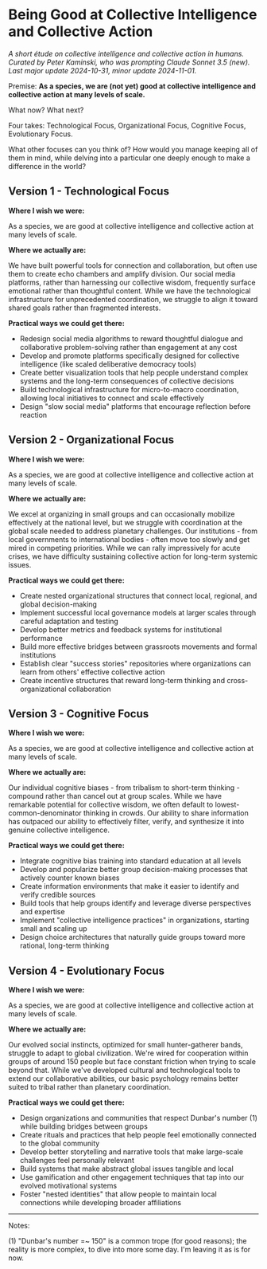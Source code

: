# Being Good at Collective Intelligence and Collective Action

_A short étude on collective intelligence and collective action in humans. Curated by Peter Kaminski, who was prompting Claude Sonnet 3.5 (new). Last major update 2024-10-31, minor update 2024-11-01._

Premise: **As a species, we are (not yet) good at collective intelligence and collective action at many levels of scale.**

What now? What next?

Four takes: Technological Focus, Organizational Focus, Cognitive Focus, Evolutionary Focus.

What other focuses can you think of? How would you manage keeping all of them in mind, while delving into a particular one deeply enough to make a difference in the world?

## Version 1 - Technological Focus

**Where I wish we were:**

As a species, we are good at collective intelligence and collective action at many levels of scale.

**Where we actually are:**

We have built powerful tools for connection and collaboration, but often use them to create echo chambers and amplify division. Our social media platforms, rather than harnessing our collective wisdom, frequently surface emotional rather than thoughtful content. While we have the technological infrastructure for unprecedented coordination, we struggle to align it toward shared goals rather than fragmented interests.

**Practical ways we could get there:**

- Redesign social media algorithms to reward thoughtful dialogue and collaborative problem-solving rather than engagement at any cost
- Develop and promote platforms specifically designed for collective intelligence (like scaled deliberative democracy tools)
- Create better visualization tools that help people understand complex systems and the long-term consequences of collective decisions
- Build technological infrastructure for micro-to-macro coordination, allowing local initiatives to connect and scale effectively
- Design "slow social media" platforms that encourage reflection before reaction

## Version 2 - Organizational Focus

**Where I wish we were:**

As a species, we are good at collective intelligence and collective action at many levels of scale.

**Where we actually are:**

We excel at organizing in small groups and can occasionally mobilize effectively at the national level, but we struggle with coordination at the global scale needed to address planetary challenges. Our institutions - from local governments to international bodies - often move too slowly and get mired in competing priorities. While we can rally impressively for acute crises, we have difficulty sustaining collective action for long-term systemic issues.

**Practical ways we could get there:**

- Create nested organizational structures that connect local, regional, and global decision-making
- Implement successful local governance models at larger scales through careful adaptation and testing
- Develop better metrics and feedback systems for institutional performance
- Build more effective bridges between grassroots movements and formal institutions
- Establish clear "success stories" repositories where organizations can learn from others' effective collective action
- Create incentive structures that reward long-term thinking and cross-organizational collaboration

## Version 3 - Cognitive Focus

**Where I wish we were:**

As a species, we are good at collective intelligence and collective action at many levels of scale.

**Where we actually are:**

Our individual cognitive biases - from tribalism to short-term thinking - compound rather than cancel out at group scales. While we have remarkable potential for collective wisdom, we often default to lowest-common-denominator thinking in crowds. Our ability to share information has outpaced our ability to effectively filter, verify, and synthesize it into genuine collective intelligence.

**Practical ways we could get there:**

- Integrate cognitive bias training into standard education at all levels
- Develop and popularize better group decision-making processes that actively counter known biases
- Create information environments that make it easier to identify and verify credible sources
- Build tools that help groups identify and leverage diverse perspectives and expertise
- Implement "collective intelligence practices" in organizations, starting small and scaling up
- Design choice architectures that naturally guide groups toward more rational, long-term thinking

## Version 4 - Evolutionary Focus

**Where I wish we were:**

As a species, we are good at collective intelligence and collective action at many levels of scale.

**Where we actually are:**

Our evolved social instincts, optimized for small hunter-gatherer bands, struggle to adapt to global civilization. We're wired for cooperation within groups of around 150 people but face constant friction when trying to scale beyond that. While we've developed cultural and technological tools to extend our collaborative abilities, our basic psychology remains better suited to tribal rather than planetary coordination.

**Practical ways we could get there:**

- Design organizations and communities that respect Dunbar's number (1) while building bridges between groups
- Create rituals and practices that help people feel emotionally connected to the global community
- Develop better storytelling and narrative tools that make large-scale challenges feel personally relevant
- Build systems that make abstract global issues tangible and local
- Use gamification and other engagement techniques that tap into our evolved motivational systems
- Foster "nested identities" that allow people to maintain local connections while developing broader affiliations

---

Notes:

(1) "Dunbar's number =~ 150" is a common trope (for good reasons); the reality is more complex, to dive into more some day. I'm leaving it as is for now.